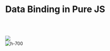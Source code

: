<!-- .slide: class="sfeir-basic-slide" -->
# Data Binding in Pure JS
<br><br>
<div class="flex-row">
    <div>
        <img src="assets/images/school/data-binding-template/template_pure_js.png">
    </div>
    <div>
        <img alt="h-700"src="assets/images/school/data-binding-template/pure_js.png">
    </div>
</div>